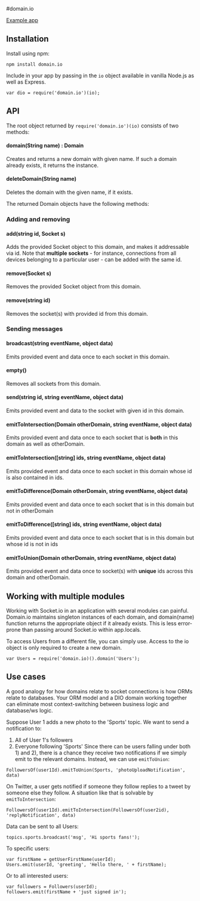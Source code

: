 #domain.io

[Example app](https://github.com/neeilan/dio-example)

## Installation
Install using npm:
```
npm install domain.io
```
Include in your app by passing in the ```io``` object available in vanilla Node.js as well as Express.
```
var dio = require('domain.io')(io);
```

## API
The root object returned by  ``require('domain.io')(io)`` consists of two methods:

#### domain(String name) : Domain
Creates and returns a new domain with given name. If such a domain already exists, it returns the instance.

#### deleteDomain(String name)
Deletes the domain with the given name, if it exists.

The returned Domain objects have the following methods:
### Adding and removing
#### add(string id, Socket s)
Adds the provided Socket object to this domain, and makes it addressable via id. Note that **multiple sockets** - for instance, connections from all devices belonging to a particular user - can be added with the same id.

#### remove(Socket s)
Removes the provided Socket object from this domain.

#### remove(string id)
Removes the socket(s) with provided id from this domain.

### Sending messages
#### broadcast(string eventName, object data)
Emits provided event and data once to each socket in this domain.

#### empty()
Removes all sockets from this domain.

#### send(string id, string eventName, object data)
Emits provided event and data to the socket with given id in this domain.

#### emitToIntersection(Domain otherDomain, string eventName, object data)
Emits provided event and data once to each socket that is **both** in this domain as well as otherDomain.

#### emitToIntersection([string] ids, string eventName, object data)
Emits provided event and data once to each socket in this domain whose id is also contained in ids.

#### emitToDifference(Domain otherDomain, string eventName, object data)
Emits provided event and data once to each socket that is in this domain but not in otherDomain

#### emitToDifference([string] ids, string eventName, object data)
Emits provided event and data once to each socket that is in this domain but whose id is not in ids

#### emitToUnion(Domain otherDomain, string eventName, object data)
Emits provided event and data once to socket(s) with **unique** ids across this domain and otherDomain.

## Working with multiple modules
Working with Socket.io in an application with several modules can painful.
Domain.io maintains singleton instances of each domain, and domain(name) function returns the appropriate object if it already exists.
This is less error-prone than passing around Socket.io within app.locals.

To access Users from a different file, you can simply use. Access to the io object is only required to create a new domain.
```
var Users = require('domain.io)().domain('Users');
``` 

## Use cases
A good analogy for how domains relate to socket connections is how ORMs relate to databases. Your ORM model and a DIO domain working together can eliminate most context-switching between business logic and database/ws logic.

Suppose User 1 adds a new photo to the 'Sports' topic. We want to send a notification to:
1) All of User 1's followers
2) Everyone following 'Sports'
Since there can be users falling under both 1) and 2), there is a chance they receive two notifications if we simply emit to the relevant domains.
Instead, we can use ```emitToUnion```:
```
FollowersOf(user1Id).emitToUnion(Sports, 'photoUploadNotification', data)
```

On Twitter, a user gets notified if someone they follow replies to a tweet by someone else they follow. A situation like that is solvable by ```emitToIntersection```:
```
FollowersOf(user1Id).emitToIntersection(FollowersOf(user2id), 'replyNotification', data)
```

Data can be sent to all Users:
```
topics.sports.broadcast('msg', 'Hi sports fans!');
```
To specific users:
```
var firstName = getUserFirstName(userId);
Users.emit(userId, 'greeting', 'Hello there, ' + firstName);
```

Or to all interested users:
```
var followers = Followers(userId);
followers.emit(firstName + 'just signed in');
```
